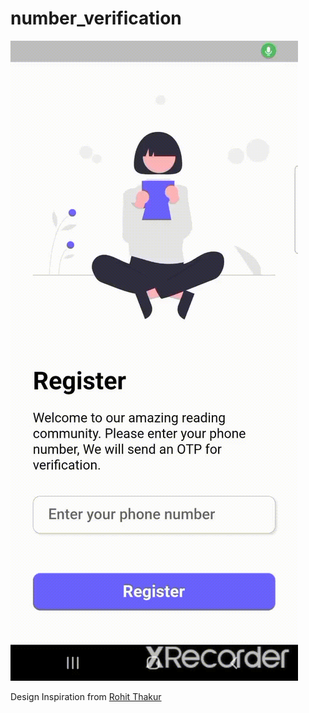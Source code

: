 # number_verification

![App Resullt](assets/result.gif)

Design Inspiration from [Rohit Thakur](https://www.figma.com/community/file/1103999457968459851)
